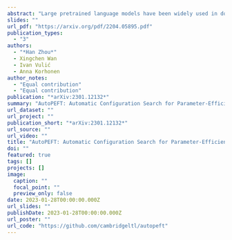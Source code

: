 ```yaml
---
abstract: "Large pretrained language models have been widely used in downstream NLP tasks via task-specific fine-tuning. Recently, an array of Parameter-Efficient Fine-Tuning (PEFT) methods have also achieved strong task performance while updating a much smaller number of parameters compared to full model tuning. However, it is non-trivial to make informed per-task design choices (i.e., to create PEFT configurations) concerning the selection of PEFT architectures and modules, the number of tunable parameters, and even the layers in which the PEFT modules are inserted. Consequently, it is highly likely that the current, manually set PEFT configurations might be suboptimal for many tasks from the perspective of the performance-to-efficiency trade-off. To address the core question of the PEFT configuration selection that aims to control and maximise the balance between performance and parameter efficiency, we first define a rich configuration search space spanning multiple representative PEFT modules along with finer-grained configuration decisions over the modules (e.g., parameter budget, insertion layer). We then propose AutoPEFT, a novel framework to traverse this configuration space: it automatically configures multiple PEFT modules via high-dimensional Bayesian optimisation. We show the resource scalability and task transferability of AutoPEFT-found configurations, outperforming existing PEFT methods on average on the standard GLUE benchmark while conducting the configuration search on a single task. The per-task AutoPEFT-based configuration search even outperforms full-model fine-tuning."
slides: ""
url_pdf: "https://arxiv.org/pdf/2204.05895.pdf"
publication_types:
  - "3"
authors:
  - "*Han Zhou*"
  - Xingchen Wan
  - Ivan Vulić
  - Anna Korhonen
author_notes: 
  - "Equal contribution"
  - "Equal contribution"
publication: "*arXiv:2301.12132*"
summary: "AutoPEFT: Automatic Configuration Search for Parameter-Efficient Fine-Tuning"
url_dataset: ""
url_project: ""
publication_short: "*arXiv:2301.12132*"
url_source: ""
url_video: ""
title: "AutoPEFT: Automatic Configuration Search for Parameter-Efficient Fine-Tuning"
doi: ""
featured: true
tags: []
projects: []
image:
  caption: ""
  focal_point: ""
  preview_only: false
date: 2023-01-28T00:00:00.000Z
url_slides: ""
publishDate: 2023-01-28T00:00:00.000Z
url_poster: ""
url_code: "https://github.com/cambridgeltl/autopeft"
---
```

